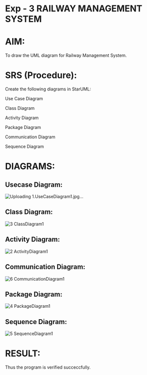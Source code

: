 # Exp - 3 RAILWAY MANAGEMENT SYSTEM

# AIM:

To draw the UML diagram for Railway Management System.

# SRS (Procedure):

Create the following diagrams in StarUML:

Use Case Diagram

Class Diagram

Activity Diagram

Package Diagram

Communication Diagram

Sequence Diagram
# DIAGRAMS:


## Usecase Diagram:

![Uploading 1.UseCaseDiagram1.jpg…]()

## Class Diagram:

![3 ClassDiagram1](https://github.com/user-attachments/assets/bd3a9ec9-d8a7-4a2d-873e-bc64ecac0ad8)

## Activity Diagram:

![2 ActivityDiagram1](https://github.com/user-attachments/assets/0e8258d7-abbc-4ccc-b95f-2ad0696db746)

## Communication Diagram:

![6 CommunicationDiagram1](https://github.com/user-attachments/assets/63c2779b-e64d-49f5-88c3-df29a1622d46)

## Package Diagram:

![4 PackageDiagram1](https://github.com/user-attachments/assets/180f3314-fc03-44c3-87e1-58ed3e0ca619)

## Sequence Diagram:

![5 SequenceDiagram1](https://github.com/user-attachments/assets/85bbc006-72d1-4ae4-9116-d931cc3fc1ee)

# RESULT:
Thus the program is verified succeccfully.
